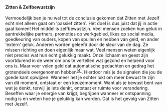#### Zitten & Zelfbewustzijn

Vermoedelijk ben je nu wel tot de conclusie gekomen dat Zitten met Jezelf echt niet alleen gaat om 'passief zitten'. Het doel is dus juist dat jij in actie gaat komen! Het middel is zelfbewustzijn. Veel mensen zoeken hun geluk in aantrekkelijke partners, promoties op werkgebied, likes op social media, goedkeuring van ouders, kopen van spullen en hebben van geld, en ander 'extern' geluk. Anderen worden geleefd door de sleur van de dag. Ze missen richting en doen eigenlijk maar wat. Veel mensen weten eigenlijk niet precies wat hun écht gelukkig maakt. Onze lichaam en geest zijn voortdurend in de weer om ons te vertellen wat gezond en helpend voor ons is. Maar voor velen geld dat automatische gedachten en gedrag het grotendeels overgenomen hebben<sup class="footnote-ref"><a href="#bassie4" id="adriaan4">[4]</a></sup>. Hierdoor mis je de signalen die jou de goede kant opwijzen. Wanneer het je echter lukt om meer bewust te zijn van dit moment, ontstaat er een keuzemoment. Want als je bewust bent van wat je denkt, terwijl je iets denkt, ontstaat er ruimte voor verandering. Beseffen waar je energie van krijgt, begrijpen wanneer er ontspanning nodig is en weten hoe je gelukkig kan worden. Dat is het gevolg van Zitten met Jezelf.
